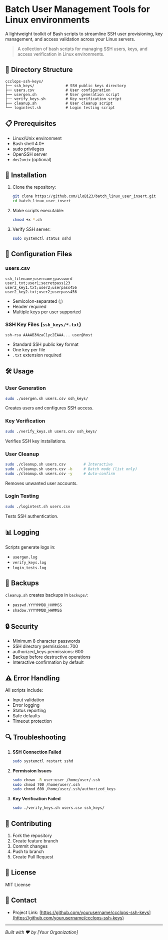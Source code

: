 # Batch User Management Tools for Linux environments

A lightweight toolkit of Bash scripts to streamline SSH user provisioning, key management, and access validation across your Linux servers.

> A collection of bash scripts for managing SSH users, keys, and access verification in Linux environments.

## 📁 Directory Structure

```
ccclops-ssh-keys/
├── ssh_keys/              # SSH public keys directory
├── users.csv              # User configuration
├── usergen.sh             # User generation script
├── verify_keys.sh         # Key verification script
├── cleanup.sh             # User cleanup script
└── logintest.sh           # Login testing script
```

## 📋 Prerequisites

* Linux/Unix environment
* Bash shell 4.0+
* sudo privileges
* OpenSSH server
* `dos2unix` (optional)

## 🔧 Installation

1. Clone the repository:

   ```bash
   git clone https://github.com/LloBi23/batch_linux_user_insert.git
   cd batch_linux_user_insert
   ```

2. Make scripts executable:

   ```bash
   chmod +x *.sh
   ```

3. Verify SSH server:

   ```bash
   sudo systemctl status sshd
   ```

## 📄 Configuration Files

### users.csv

```csv
ssh_filename;username;password
user1.txt;user1;secretpass123
user2_key1.txt;user2;userpass456
user2_key2.txt;user2;userpass456
```

* Semicolon-separated (;)
* Header required
* Multiple keys per user supported

### SSH Key Files (`ssh_keys/*.txt`)

```
ssh-rsa AAAAB3NzaC1yc2EAAA... user@host
```

* Standard SSH public key format
* One key per file
* `.txt` extension required

## 🛠️ Usage

### User Generation

```bash
sudo ./usergen.sh users.csv ssh_keys/
```

Creates users and configures SSH access.

### Key Verification

```bash
sudo ./verify_keys.sh users.csv ssh_keys/
```

Verifies SSH key installations.

### User Cleanup

```bash
sudo ./cleanup.sh users.csv        # Interactive
sudo ./cleanup.sh users.csv -b     # Batch mode (list only)
sudo ./cleanup.sh users.csv -y     # Auto-confirm
```

Removes unwanted user accounts.

### Login Testing

```bash
sudo ./logintest.sh users.csv
```

Tests SSH authentication.

## 📊 Logging

Scripts generate logs in:

* `usergen.log`
* `verify_keys.log`
* `login_tests.log`

## 💾 Backups

`cleanup.sh` creates backups in `backups/`:

* `passwd.YYYYMMDD_HHMMSS`
* `shadow.YYYYMMDD_HHMMSS`

## 🔒 Security

* Minimum 8 character passwords
* SSH directory permissions: 700
* authorized\_keys permissions: 600
* Backup before destructive operations
* Interactive confirmation by default

## ⚠️ Error Handling

All scripts include:

* Input validation
* Error logging
* Status reporting
* Safe defaults
* Timeout protection

## 🔍 Troubleshooting

1. **SSH Connection Failed**

   ```bash
   sudo systemctl restart sshd
   ```

2. **Permission Issues**

   ```bash
   sudo chown -R user:user /home/user/.ssh
   sudo chmod 700 /home/user/.ssh
   sudo chmod 600 /home/user/.ssh/authorized_keys
   ```

3. **Key Verification Failed**

   ```bash
   sudo ./verify_keys.sh users.csv ssh_keys/
   ```

## 👥 Contributing

1. Fork the repository
2. Create feature branch
3. Commit changes
4. Push to branch
5. Create Pull Request

## 📝 License

MIT License

## 📮 Contact

* Project Link: [https://github.com/yourusername/ccclops-ssh-keys](https://github.com/yourusername/ccclops-ssh-keys)

---

*Built with ❤️ by \[Your Organization]*
